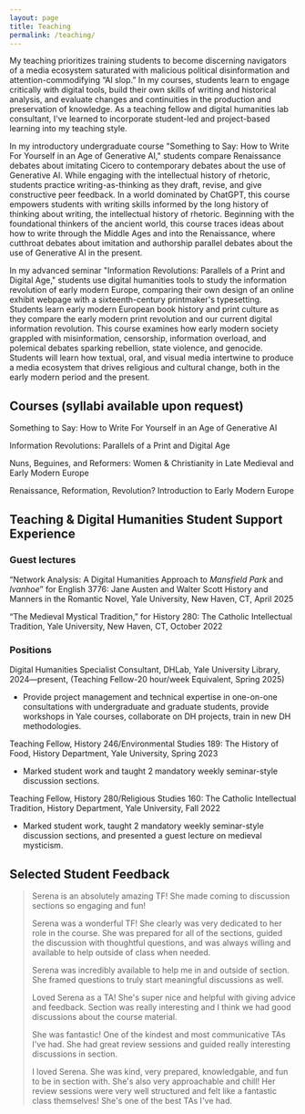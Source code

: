 ```yaml
---
layout: page
title: Teaching
permalink: /teaching/
---
```


My teaching prioritizes training students to become discerning navigators of a media ecosystem saturated with malicious political disinformation and attention-commodifying “AI slop.” In my courses, students learn to engage critically with digital tools, build their own skills of writing and historical analysis, and evaluate changes and continuities in the production and preservation of knowledge. As a teaching fellow and digital humanities lab consultant, I've learned to incorporate student-led and project-based learning into my teaching style.

In my introductory undergraduate course "Something to Say: How to Write For Yourself in an Age of Generative AI," students compare Renaissance debates about imitating Cicero to contemporary debates about the use of Generative AI. While engaging with the intellectual history of rhetoric, students practice writing-as-thinking as they draft, revise, and give constructive peer feedback. In a world dominated by ChatGPT, this course empowers students with writing skills informed by the long history of thinking about writing, the intellectual history of rhetoric. Beginning with the foundational thinkers of the ancient world, this course traces ideas about how to write through the Middle Ages and into the Renaissance, where cutthroat debates about imitation and authorship parallel debates about the use of Generative AI in the present. 

In my advanced seminar "Information Revolutions: Parallels of a Print and Digital Age," students use digital humanities tools to study the information revolution of early modern Europe, comparing their own design of an online exhibit webpage with a sixteenth-century printmaker's typesetting. Students learn early modern European book history and print culture as they compare the early modern print revolution and our current digital information revolution. This course examines how early modern society grappled with misinformation, censorship, information overload, and polemical debates sparking rebellion, state violence, and genocide. Students will learn how textual, oral, and visual media intertwine to produce a media ecosystem that drives religious and cultural change, both in the early modern period and the present. 


## Courses (syllabi available upon request)

Something to Say: How to Write For Yourself in an Age of Generative AI

Information Revolutions: Parallels of a Print and Digital Age

Nuns, Beguines, and Reformers: Women & Christianity in Late Medieval and Early Modern Europe

Renaissance, Reformation, Revolution? Introduction to Early Modern Europe

## Teaching & Digital Humanities Student Support Experience

### Guest lectures

“Network Analysis: A Digital Humanities Approach to _Mansfield Park_ and _Ivanhoe_” for English 3776: Jane Austen and Walter Scott History and Manners in the Romantic Novel, Yale University, New Haven, CT, April 2025

“The Medieval Mystical Tradition,” for History 280: The Catholic Intellectual Tradition, Yale University,
New Haven, CT, October 2022

### Positions

Digital Humanities Specialist Consultant, DHLab, Yale University Library, 2024—present, (Teaching Fellow-20 hour/week Equivalent, Spring 2025)
- Provide project management and technical expertise in one-on-one consultations with undergraduate and graduate students, provide workshops in Yale courses, collaborate on DH projects, train in new DH methodologies.

Teaching Fellow, History 246/Environmental Studies 189: The History of Food, History Department, Yale University, Spring 2023
- Marked student work and taught 2 mandatory weekly seminar-style discussion sections.

Teaching Fellow, History 280/Religious Studies 160: The Catholic Intellectual Tradition, History Department, Yale University, Fall 2022
- Marked student work, taught 2 mandatory weekly seminar-style discussion sections, and presented a
guest lecture on medieval mysticism.

## Selected Student Feedback

> Serena is an absolutely amazing TF! She made coming to discussion sections so engaging and fun!
>
> Serena was a wonderful TF! She clearly was very dedicated to her role in the course. She was prepared for all of the sections, guided the
discussion with thoughtful questions, and was always willing and available to help outside of class when needed.
>
> Serena was incredibly available to help me in and outside of section. She framed questions to truly start meaningful discussions as well.
>
> Loved Serena as a TA! She's super nice and helpful with giving advice and feedback. Section was really interesting and I think we had good
discussions about the course material.
>
> She was fantastic! One of the kindest and most communicative TAs I've had. She had great review sessions and guided really interesting
discussions in section.
>
> I loved Serena. She was kind, very prepared, knowledgable, and fun to be in section with. She's also very approachable and chill! Her review
sessions were very well structured and felt like a fantastic class themselves! She's one of the best TAs I've had.

